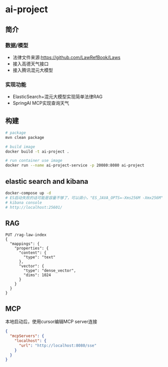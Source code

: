 # ai-project

## 简介

### 数据/模型

- 法律文件来源:https://github.com/LawRefBook/Laws
- 接入高德天气接口
- 接入腾讯混元大模型

### 实现功能

- ElasticSearch+混元大模型实现简单法律RAG
- SpringAI MCP实现查询天气

## 构建

```bash
# package
mvn clean package

# build image
docker build -t ai-project .

# run container use image
docker run --name ai-project-service -p 20080:8080 ai-project 

```

## elastic search and kibana

```bash
docker-compose up -d
# ES启动失败的话可能是容量不够了，可以调小，"ES_JAVA_OPTS=-Xms256M -Xmx256M"
# kibana console
# http://localhost:25601/

```

## RAG

```
PUT /rag-law-index
{
  "mappings": {
    "properties": {
      "content": {
        "type": "text"
      },
      "vector": {
        "type": "dense_vector",
        "dims": 1024
      }
    }
  }
}
```

## MCP

本地启动后，使用cursor编辑MCP server连接

```json
{
  "mcpServers": {
    "localhost": {
      "url": "http://localhost:8080/sse"
    }
  }
}
```
